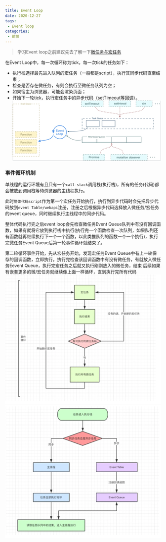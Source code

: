 ```yaml
---
title: Event Loop
date: 2020-12-27
tags:
 - Event loop
categories: 
 - 前端
---
```

> 学习Event loop之前建议先去了解一下[微任务与宏任务](../Js/10-js.md)

在Event Loop中，每一次循环称为tick，每一次tick的任务如下：
+ 执行栈选择最先进入队列的宏任务（一般都是script），执行其同步代码直至结束；
+ 检查是否存在微任务，有则会执行至微任务队列为空；
+ 如果宿主为浏览器，可能会渲染页面；
+ 开始下一轮tick，执行宏任务中的异步代码（setTimeout等回调）。
![eventloop1](../images/borwser/eventloop01.png)
### <font >事件循环机制</font>
单线程的运行环境有且只有一个`call-stack`调用栈(执行栈)，所有的任务(代码)都会被放到调用栈等待浏览器的主线程执行。

此时`整体代码script`作为第一个宏任务开始执行，执行到异步代码时会先把异步代码放到`event Table/webapi`注册，注册之后根据异步代码选择放入微任务/宏任务的event queue，同时继续执行主线程中的同步代码。

整体代码执行完之后event loop会先检查微任务Event Queue队列中有没有回调函数，如果有就将它放到执行栈中执行(执行完一个函数检查一次队列，如果队列还有函数就再继续执行下一个一个函数，以此类推队列的函数一个一个执行)，执行完微任务Event Queue后第一轮事件循环就结束了。

第二轮循环事件开始，先从宏任务开始，发现宏任务Event Queue中有上一轮保存的回调函数，立即执行，执行完检查该回调函数中有没有微任务，有就放入微任务Eevent Queue，执行完宏任务之后就又执行刚刚放入的微任务，结束
后续如果有嵌套更多的微/宏任务就继续像上面一样循环，直到执行完所有代码
![peventloop2](../images/borwser/eventloop02.png)
![eventloop3](../images/borwser/eventloop03.png)